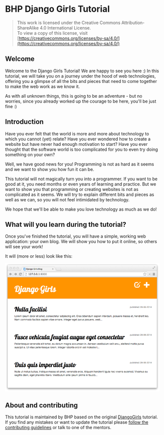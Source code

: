 # BHP Django Girls Tutorial

> This work is licensed under the Creative Commons Attribution-ShareAlike 4.0 International License.  
> To view a copy of this license, visit [https://creativecommons.org/licenses/by-sa/4.0/](https://creativecommons.org/licenses/by-sa/4.0/)

## Welcome

Welcome to the Django Girls Tutorial! We are happy to see you here :\) In this tutorial, we will take you on a journey under the hood of web technologies, offering you a glimpse of all the bits and pieces that need to come together to make the web work as we know it.

As with all unknown things, this is going to be an adventure - but no worries, since you already worked up the courage to be here, you'll be just fine :\)

## Introduction

Have you ever felt that the world is more and more about technology to which you cannot \(yet\) relate? Have you ever wondered how to create a website but have never had enough motivation to start? Have you ever thought that the software world is too complicated for you to even try doing something on your own?

Well, we have good news for you! Programming is not as hard as it seems and we want to show you how fun it can be.

This tutorial will not magically turn you into a programmer. If you want to be good at it, you need months or even years of learning and practice. But we want to show you that programming or creating websites is not as complicated as it seems. We will try to explain different bits and pieces as well as we can, so you will not feel intimidated by technology.

We hope that we'll be able to make you love technology as much as we do!

## What will you learn during the tutorial?

Once you've finished the tutorial, you will have a simple, working web application: your own blog. We will show you how to put it online, so others will see your work!

It will \(more or less\) look like this:

![Figure 0.1](images/application.png)

## About and contributing

This tutorial is maintained by BHP based on the original [DjangoGirls](https://djangogirls.org/) tutorial. If you find any mistakes or want to update the tutorial please [follow the contributing guidelines](https://github.com/DjangoGirls/tutorial/blob/master/README.md) or talk to one of the mentors.

## 



